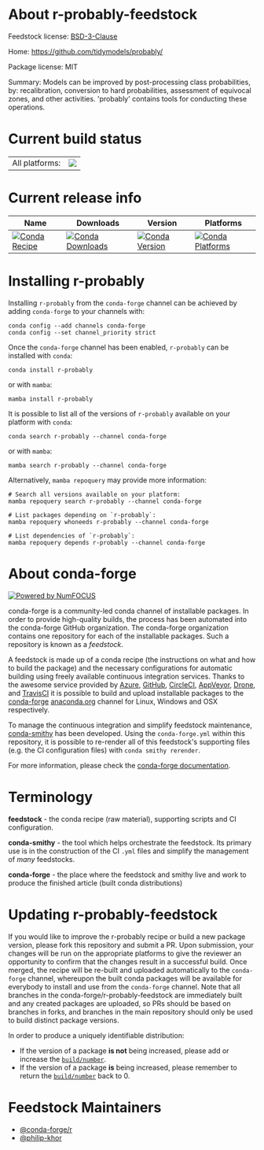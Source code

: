 About r-probably-feedstock
==========================

Feedstock license: [BSD-3-Clause](https://github.com/conda-forge/r-probably-feedstock/blob/main/LICENSE.txt)

Home: https://github.com/tidymodels/probably/

Package license: MIT

Summary: Models can be improved by post-processing class probabilities, by: recalibration, conversion to hard probabilities, assessment of equivocal zones, and other activities. 'probably' contains tools for conducting these operations. 

Current build status
====================


<table><tr><td>All platforms:</td>
    <td>
      <a href="https://dev.azure.com/conda-forge/feedstock-builds/_build/latest?definitionId=2396&branchName=main">
        <img src="https://dev.azure.com/conda-forge/feedstock-builds/_apis/build/status/r-probably-feedstock?branchName=main">
      </a>
    </td>
  </tr>
</table>

Current release info
====================

| Name | Downloads | Version | Platforms |
| --- | --- | --- | --- |
| [![Conda Recipe](https://img.shields.io/badge/recipe-r--probably-green.svg)](https://anaconda.org/conda-forge/r-probably) | [![Conda Downloads](https://img.shields.io/conda/dn/conda-forge/r-probably.svg)](https://anaconda.org/conda-forge/r-probably) | [![Conda Version](https://img.shields.io/conda/vn/conda-forge/r-probably.svg)](https://anaconda.org/conda-forge/r-probably) | [![Conda Platforms](https://img.shields.io/conda/pn/conda-forge/r-probably.svg)](https://anaconda.org/conda-forge/r-probably) |

Installing r-probably
=====================

Installing `r-probably` from the `conda-forge` channel can be achieved by adding `conda-forge` to your channels with:

```
conda config --add channels conda-forge
conda config --set channel_priority strict
```

Once the `conda-forge` channel has been enabled, `r-probably` can be installed with `conda`:

```
conda install r-probably
```

or with `mamba`:

```
mamba install r-probably
```

It is possible to list all of the versions of `r-probably` available on your platform with `conda`:

```
conda search r-probably --channel conda-forge
```

or with `mamba`:

```
mamba search r-probably --channel conda-forge
```

Alternatively, `mamba repoquery` may provide more information:

```
# Search all versions available on your platform:
mamba repoquery search r-probably --channel conda-forge

# List packages depending on `r-probably`:
mamba repoquery whoneeds r-probably --channel conda-forge

# List dependencies of `r-probably`:
mamba repoquery depends r-probably --channel conda-forge
```


About conda-forge
=================

[![Powered by
NumFOCUS](https://img.shields.io/badge/powered%20by-NumFOCUS-orange.svg?style=flat&colorA=E1523D&colorB=007D8A)](https://numfocus.org)

conda-forge is a community-led conda channel of installable packages.
In order to provide high-quality builds, the process has been automated into the
conda-forge GitHub organization. The conda-forge organization contains one repository
for each of the installable packages. Such a repository is known as a *feedstock*.

A feedstock is made up of a conda recipe (the instructions on what and how to build
the package) and the necessary configurations for automatic building using freely
available continuous integration services. Thanks to the awesome service provided by
[Azure](https://azure.microsoft.com/en-us/services/devops/), [GitHub](https://github.com/),
[CircleCI](https://circleci.com/), [AppVeyor](https://www.appveyor.com/),
[Drone](https://cloud.drone.io/welcome), and [TravisCI](https://travis-ci.com/)
it is possible to build and upload installable packages to the
[conda-forge](https://anaconda.org/conda-forge) [anaconda.org](https://anaconda.org/)
channel for Linux, Windows and OSX respectively.

To manage the continuous integration and simplify feedstock maintenance,
[conda-smithy](https://github.com/conda-forge/conda-smithy) has been developed.
Using the ``conda-forge.yml`` within this repository, it is possible to re-render all of
this feedstock's supporting files (e.g. the CI configuration files) with ``conda smithy rerender``.

For more information, please check the [conda-forge documentation](https://conda-forge.org/docs/).

Terminology
===========

**feedstock** - the conda recipe (raw material), supporting scripts and CI configuration.

**conda-smithy** - the tool which helps orchestrate the feedstock.
                   Its primary use is in the construction of the CI ``.yml`` files
                   and simplify the management of *many* feedstocks.

**conda-forge** - the place where the feedstock and smithy live and work to
                  produce the finished article (built conda distributions)


Updating r-probably-feedstock
=============================

If you would like to improve the r-probably recipe or build a new
package version, please fork this repository and submit a PR. Upon submission,
your changes will be run on the appropriate platforms to give the reviewer an
opportunity to confirm that the changes result in a successful build. Once
merged, the recipe will be re-built and uploaded automatically to the
`conda-forge` channel, whereupon the built conda packages will be available for
everybody to install and use from the `conda-forge` channel.
Note that all branches in the conda-forge/r-probably-feedstock are
immediately built and any created packages are uploaded, so PRs should be based
on branches in forks, and branches in the main repository should only be used to
build distinct package versions.

In order to produce a uniquely identifiable distribution:
 * If the version of a package **is not** being increased, please add or increase
   the [``build/number``](https://docs.conda.io/projects/conda-build/en/latest/resources/define-metadata.html#build-number-and-string).
 * If the version of a package **is** being increased, please remember to return
   the [``build/number``](https://docs.conda.io/projects/conda-build/en/latest/resources/define-metadata.html#build-number-and-string)
   back to 0.

Feedstock Maintainers
=====================

* [@conda-forge/r](https://github.com/orgs/conda-forge/teams/r/)
* [@philip-khor](https://github.com/philip-khor/)

